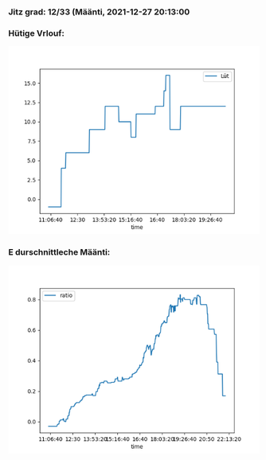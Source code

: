 ### Jitz grad: 12/33 (Määnti, 2021-12-27 20:13:00

### Hütige Vrlouf:
![Graph](Today.png)

### E durschnittleche Määnti:
![Graph](Määnti.png)